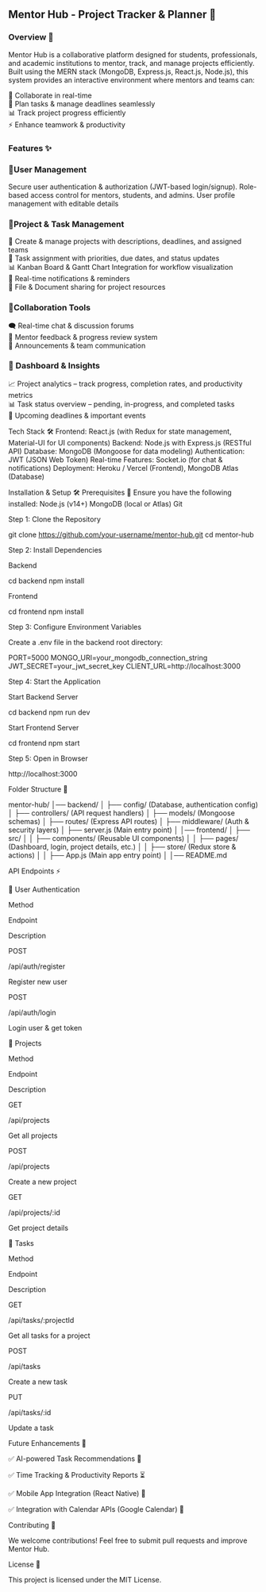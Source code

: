 <h2>Mentor Hub - Project Tracker & Planner 🚀</h2>

<h3>Overview 🎯</h3>

Mentor Hub is a collaborative platform designed for students, professionals, and academic institutions to mentor, track, and manage projects efficiently. Built using the MERN stack (MongoDB, Express.js, React.js, Node.js), this system provides an interactive environment where mentors and teams can:<br>

🤝 Collaborate in real-time<br>
📅 Plan tasks & manage deadlines seamlessly<br>
📊 Track project progress efficiently<br>
⚡ Enhance teamwork & productivity

<h3>Features ✨</h3>
<h3>🔹User Management</h3>
Secure user authentication & authorization (JWT-based login/signup). Role-based access control for mentors, students, and admins. User profile management with editable details

<h3>🔹Project & Task Management</h3>
📌 Create & manage projects with descriptions, deadlines, and assigned teams<br>
📝 Task assignment with priorities, due dates, and status updates<br>
📊 Kanban Board & Gantt Chart Integration for workflow visualization<br>
🔔 Real-time notifications & reminders<br>
📂 File & Document sharing for project resources

<h3>🔹Collaboration Tools</h3>
🗨️ Real-time chat & discussion forums<br>
📣 Mentor feedback & progress review system<br>
📢 Announcements & team communication

<h3>🔹 Dashboard & Insights</h3>
📈 Project analytics – track progress, completion rates, and productivity metrics<br>
📊 Task status overview – pending, in-progress, and completed tasks<br>
📆 Upcoming deadlines & important events<br>

Tech Stack 🛠️
Frontend: React.js (with Redux for state management, Material-UI for UI components)
Backend: Node.js with Express.js (RESTful API)
Database: MongoDB (Mongoose for data modeling)
Authentication: JWT (JSON Web Token)
Real-time Features: Socket.io (for chat & notifications)
Deployment: Heroku / Vercel (Frontend), MongoDB Atlas (Database)

Installation & Setup 🛠️
Prerequisites 📌
Ensure you have the following installed:
Node.js (v14+)
MongoDB (local or Atlas)
Git

Step 1: Clone the Repository

git clone https://github.com/your-username/mentor-hub.git
cd mentor-hub

Step 2: Install Dependencies

Backend

cd backend
npm install

Frontend

cd frontend
npm install

Step 3: Configure Environment Variables

Create a .env file in the backend root directory:

PORT=5000
MONGO_URI=your_mongodb_connection_string
JWT_SECRET=your_jwt_secret_key
CLIENT_URL=http://localhost:3000

Step 4: Start the Application

Start Backend Server

cd backend
npm run dev

Start Frontend Server

cd frontend
npm start

Step 5: Open in Browser

http://localhost:3000

Folder Structure 📂

mentor-hub/
│── backend/
│   ├── config/ (Database, authentication config)
│   ├── controllers/ (API request handlers)
│   ├── models/ (Mongoose schemas)
│   ├── routes/ (Express API routes)
│   ├── middleware/ (Auth & security layers)
│   ├── server.js (Main entry point)
│
│── frontend/
│   ├── src/
│   │   ├── components/ (Reusable UI components)
│   │   ├── pages/ (Dashboard, login, project details, etc.)
│   │   ├── store/ (Redux store & actions)
│   │   ├── App.js (Main app entry point)
│
│── README.md

API Endpoints ⚡

🔹 User Authentication

Method

Endpoint

Description

POST

/api/auth/register

Register new user

POST

/api/auth/login

Login user & get token

🔹 Projects

Method

Endpoint

Description

GET

/api/projects

Get all projects

POST

/api/projects

Create a new project

GET

/api/projects/:id

Get project details

🔹 Tasks

Method

Endpoint

Description

GET

/api/tasks/:projectId

Get all tasks for a project

POST

/api/tasks

Create a new task

PUT

/api/tasks/:id

Update a task

Future Enhancements 🚀

✅ AI-powered Task Recommendations 🧠

✅ Time Tracking & Productivity Reports ⏳

✅ Mobile App Integration (React Native) 📱

✅ Integration with Calendar APIs (Google Calendar) 📅

Contributing 🤝

We welcome contributions! Feel free to submit pull requests and improve Mentor Hub.

License 📜

This project is licensed under the MIT License.

